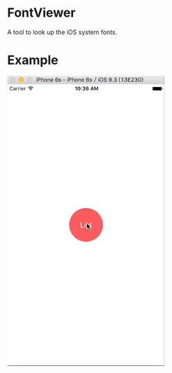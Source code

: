 # FontViewer
A tool to look up the iOS system fonts.
# Example
![](https://raw.githubusercontent.com/Moonsownner/FontViewer/master/demo.gif)


